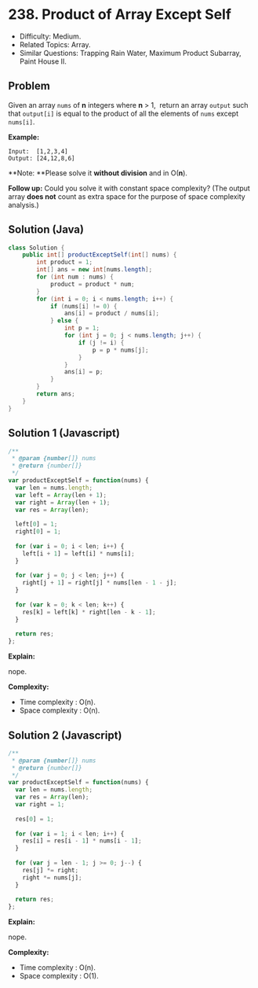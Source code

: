 # 238. Product of Array Except Self

- Difficulty: Medium.
- Related Topics: Array.
- Similar Questions: Trapping Rain Water, Maximum Product Subarray, Paint House II.

## Problem

Given an array ```nums``` of **n** integers where **n** > 1,  return an array ```output``` such that ```output[i]``` is equal to the product of all the elements of ```nums``` except ```nums[i]```.

**Example:**

```
Input:  [1,2,3,4]
Output: [24,12,8,6]
```

**Note: **Please solve it **without division** and in O(**n**).

**Follow up:**
Could you solve it with constant space complexity? (The output array **does not** count as extra space for the purpose of space complexity analysis.)

## Solution (Java)
```java
class Solution {
    public int[] productExceptSelf(int[] nums) {
        int product = 1;
        int[] ans = new int[nums.length];
        for (int num : nums) {
            product = product * num;
        }
        for (int i = 0; i < nums.length; i++) {
            if (nums[i] != 0) {
                ans[i] = product / nums[i];
            } else {
                int p = 1;
                for (int j = 0; j < nums.length; j++) {
                    if (j != i) {
                        p = p * nums[j];
                    }
                }
                ans[i] = p;
            }
        }
        return ans;
    }
}
```

## Solution 1 (Javascript)

```javascript
/**
 * @param {number[]} nums
 * @return {number[]}
 */
var productExceptSelf = function(nums) {
  var len = nums.length;
  var left = Array(len + 1);
  var right = Array(len + 1);
  var res = Array(len);
  
  left[0] = 1;
  right[0] = 1;
  
  for (var i = 0; i < len; i++) {
    left[i + 1] = left[i] * nums[i];
  }
  
  for (var j = 0; j < len; j++) {
    right[j + 1] = right[j] * nums[len - 1 - j];
  }
  
  for (var k = 0; k < len; k++) {
    res[k] = left[k] * right[len - k - 1];
  }
  
  return res;
};
```

**Explain:**

nope.

**Complexity:**

* Time complexity : O(n).
* Space complexity : O(n).

## Solution 2 (Javascript)

```javascript
/**
 * @param {number[]} nums
 * @return {number[]}
 */
var productExceptSelf = function(nums) {
  var len = nums.length;
  var res = Array(len);
  var right = 1;
  
  res[0] = 1;
  
  for (var i = 1; i < len; i++) {
    res[i] = res[i - 1] * nums[i - 1];
  }
  
  for (var j = len - 1; j >= 0; j--) {
    res[j] *= right;
    right *= nums[j];
  }
  
  return res;
};
```

**Explain:**

nope.

**Complexity:**

* Time complexity : O(n).
* Space complexity : O(1).
